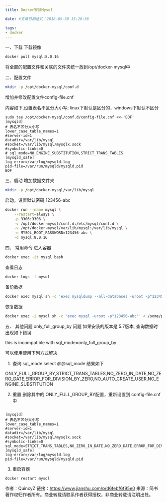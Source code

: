```yaml
---
title: Docker安装Mysql

date: #文章日期格式：2018-05-30 15:20:36

tags: 
- docker
---
```


一、下载
下载镜像
```bash
docker pull mysql:8.0.16
```

将全部的配置文件和关联的文件夹统一放到/opt/docker-mysql中

二、配置文件
```bash
mkdir -p /opt/docker-mysql/conf.d
```
增加并修改配置文件config-file.cnf

内容如下,设置表名不区分大小写; linux下默认是区分的，windows下默认不区分

```properties
sudo tee /opt/docker-mysql/conf.d/config-file.cnf <<-'EOF'
[mysqld]
# 表名不区分大小写
lower_case_table_names=1 
#server-id=1
datadir=/var/lib/mysql
#socket=/var/lib/mysql/mysqlx.sock
#symbolic-links=0
# sql_mode=NO_ENGINE_SUBSTITUTION,STRICT_TRANS_TABLES 
[mysqld_safe]
log-error=/var/log/mysqld.log
pid-file=/var/run/mysqld/mysqld.pid
EOF
```

三、启动
增加数据文件夹
```bash
mkdir -p /opt/docker-mysql/var/lib/mysql
```
启动，设置默认密码 123456-abc
```bash
docker run --name mysql \
    --restart=always \
    -p 3306:3306 \
    -v /opt/docker-mysql/conf.d:/etc/mysql/conf.d \
    -v /opt/docker-mysql/var/lib/mysql:/var/lib/mysql \
    -e MYSQL_ROOT_PASSWORD=123456-abc \
    -d mysql:8.0.16
```
四、 常用命令
进入容器
```bash
docker exec -it mysql bash
```
查看日志
```bash
docker logs -f mysql
```
备份数据
```bash
docker exec mysql sh -c 'exec mysqldump --all-databases -uroot -p"123456-abc"' > /some/path/on/your/host/all-databases.sql
```
恢复数据
```bash
docker exec -i mysql sh -c 'exec mysql -uroot -p"123456-abc"' < /some/path/on/your/host/all-databases.sql
```
五、 其他问题
only_full_group_by 问题
如果安装的版本是 5.7版本, 查询数据时出现如下错误

this is incompatible with sql_mode=only_full_group_by

可以使用使用下列方式解决

1. 查询 sql_mode
select @@sql_mode
结果如下

ONLY_FULL_GROUP_BY,STRICT_TRANS_TABLES,NO_ZERO_IN_DATE,NO_ZERO_DATE,ERROR_FOR_DIVISION_BY_ZERO,NO_AUTO_CREATE_USER,NO_ENGINE_SUBSTITUTION

2. 重置
删除其中的 ONLY_FULL_GROUP_BY配置，重新设置到 config-file.cnf中
```properties

[mysqld]
# 表名不区分大小写
lower_case_table_names=1 
#server-id=1
datadir=/var/lib/mysql
#socket=/var/lib/mysql/mysqlx.sock
#symbolic-links=0
sql_mode=STRICT_TRANS_TABLES,NO_ZERO_IN_DATE,NO_ZERO_DATE,ERROR_FOR_DIVISION_BY_ZERO,NO_AUTO_CREATE_USER,NO_ENGINE_SUBSTITUTION
[mysqld_safe]
log-error=/var/log/mysqld.log
pid-file=/var/run/mysqld/mysqld.pid
```
3. 重启容器
```bash
docker restart mysql
```

作者：QuincyZ
链接：https://www.jianshu.com/p/d6febf6f95e0
来源：简书
著作权归作者所有。商业转载请联系作者获得授权，非商业转载请注明出处。